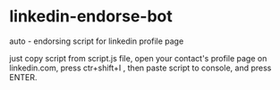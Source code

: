 # linkedin-endorse-bot
auto - endorsing script for linkedin profile page

just copy script from script.js file, open your contact's profile page on linkedin.com, press ctr+shift+I , then paste script to console, and press ENTER.
